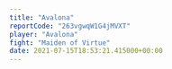 ```yaml
---
title: "Avalona"
reportCode: "263vgwqW1G4jMVXT"
player: "Avalona"
fight: "Maiden of Virtue"
date: 2021-07-15T18:53:21.415000+00:00
---
```

